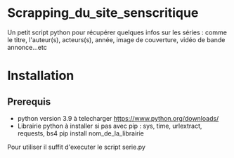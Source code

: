 # Scrapping_du_site_senscritique
Un petit script python pour récupérer  quelques infos sur les séries : comme le titre,  l'auteur(s), acteurs(s), année, image de couverture, vidéo de bande annonce...etc
# Installation
## Prerequis
- python version 3.9 à telecharger https://www.python.org/downloads/
- Librairie python à installer si pas avec pip :  sys, time, urlextract, requests, bs4
pip install nom_de_la_librairie

Pour utiliser il suffit d'executer le script serie.py
